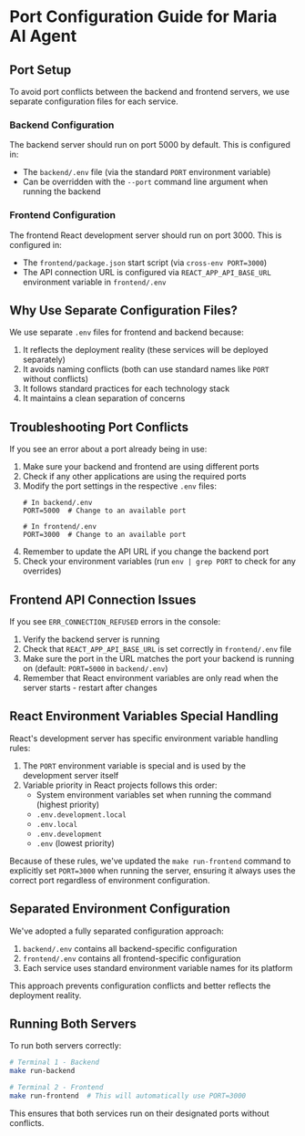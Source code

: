 # Port Configuration Guide for Maria AI Agent

## Port Setup

To avoid port conflicts between the backend and frontend servers, we use separate configuration files for each service.

### Backend Configuration
The backend server should run on port 5000 by default. This is configured in:
- The `backend/.env` file (via the standard `PORT` environment variable)
- Can be overridden with the `--port` command line argument when running the backend

### Frontend Configuration
The frontend React development server should run on port 3000. This is configured in:
- The `frontend/package.json` start script (via `cross-env PORT=3000`)
- The API connection URL is configured via `REACT_APP_API_BASE_URL` environment variable in `frontend/.env`

## Why Use Separate Configuration Files?

We use separate `.env` files for frontend and backend because:

1. It reflects the deployment reality (these services will be deployed separately)
2. It avoids naming conflicts (both can use standard names like `PORT` without conflicts)
3. It follows standard practices for each technology stack
4. It maintains a clean separation of concerns

## Troubleshooting Port Conflicts

If you see an error about a port already being in use:

1. Make sure your backend and frontend are using different ports
2. Check if any other applications are using the required ports
3. Modify the port settings in the respective `.env` files:
   ```
   # In backend/.env
   PORT=5000  # Change to an available port
   
   # In frontend/.env
   PORT=3000  # Change to an available port
   ```
4. Remember to update the API URL if you change the backend port
5. Check your environment variables (run `env | grep PORT` to check for any overrides)

## Frontend API Connection Issues

If you see `ERR_CONNECTION_REFUSED` errors in the console:

1. Verify the backend server is running
2. Check that `REACT_APP_API_BASE_URL` is set correctly in `frontend/.env` file
3. Make sure the port in the URL matches the port your backend is running on (default: `PORT=5000` in `backend/.env`)
4. Remember that React environment variables are only read when the server starts - restart after changes

## React Environment Variables Special Handling

React's development server has specific environment variable handling rules:

1. The `PORT` environment variable is special and is used by the development server itself
2. Variable priority in React projects follows this order:
   - System environment variables set when running the command (highest priority)
   - `.env.development.local`
   - `.env.local`
   - `.env.development`
   - `.env` (lowest priority)

Because of these rules, we've updated the `make run-frontend` command to explicitly set `PORT=3000` when running the server, ensuring it always uses the correct port regardless of environment configuration.

## Separated Environment Configuration

We've adopted a fully separated configuration approach:

1. `backend/.env` contains all backend-specific configuration
2. `frontend/.env` contains all frontend-specific configuration
3. Each service uses standard environment variable names for its platform

This approach prevents configuration conflicts and better reflects the deployment reality.

## Running Both Servers
To run both servers correctly:

```bash
# Terminal 1 - Backend
make run-backend

# Terminal 2 - Frontend
make run-frontend  # This will automatically use PORT=3000
```

This ensures that both services run on their designated ports without conflicts.
